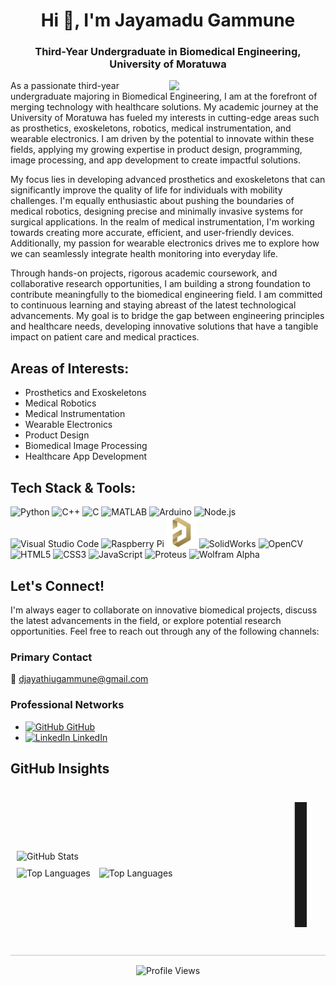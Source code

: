 <h1 align="center">Hi 👋, I'm Jayamadu Gammune</h1>
<h3 align="center">Third-Year Undergraduate in Biomedical Engineering, University of Moratuwa</h3>
<img src="src.gif" width="250" align="right"/>

<p align="left">
  As a passionate third-year undergraduate majoring in Biomedical Engineering, I am at the forefront of merging technology with healthcare solutions. My academic journey at the University of Moratuwa has fueled my interests in cutting-edge areas such as prosthetics, exoskeletons, robotics, medical instrumentation, and wearable electronics. I am driven by the potential to innovate within these fields, applying my growing expertise in product design, programming, image processing, and app development to create impactful solutions.

  My focus lies in developing advanced prosthetics and exoskeletons that can significantly improve the quality of life for individuals with mobility challenges. I'm equally enthusiastic about pushing the boundaries of medical robotics, designing precise and minimally invasive systems for surgical applications. In the realm of medical instrumentation, I'm working towards creating more accurate, efficient, and user-friendly devices. Additionally, my passion for wearable electronics drives me to explore how we can seamlessly integrate health monitoring into everyday life.

  Through hands-on projects, rigorous academic coursework, and collaborative research opportunities, I am building a strong foundation to contribute meaningfully to the biomedical engineering field. I am committed to continuous learning and staying abreast of the latest technological advancements. My goal is to bridge the gap between engineering principles and healthcare needs, developing innovative solutions that have a tangible impact on patient care and medical practices.
</p>




<h2>Areas of Interests:</h2>
<ul>
  <li>Prosthetics and Exoskeletons</li>
  <li>Medical Robotics</li>
  <li>Medical Instrumentation</li>
  <li>Wearable Electronics</li>
  <li>Product Design</li>
  <li>Biomedical Image Processing</li>
  <li>Healthcare App Development</li>
</ul>

<h2>Tech Stack & Tools:</h2>
<p>
<img src="https://img.icons8.com/color/48/000000/python.png" alt="Python"/>
<img src="https://img.icons8.com/color/48/000000/c-plus-plus-logo.png" alt="C++"/>
<img src="https://img.icons8.com/color/48/000000/c-programming.png" alt="C"/>
<img src="https://upload.wikimedia.org/wikipedia/commons/2/21/Matlab_Logo.png" alt="MATLAB" width="48" height="48"/>
<img src="https://img.icons8.com/color/48/000000/arduino.png" alt="Arduino"/>
<img src="https://img.icons8.com/color/48/000000/nodejs.png" alt="Node.js"/>
<img src="https://img.icons8.com/color/48/000000/visual-studio-code-2019.png" alt="Visual Studio Code"/>
<img src="https://img.icons8.com/color/48/000000/raspberry-pi.png" alt="Raspberry Pi"/>
<img src="https://github.com/github/explore/raw/main/topics/altium-designer/altium-designer.png" alt="Altium" width="48" height="48"/>
<img src="https://img.icons8.com/color/48/000000/solidworks.png" alt="SolidWorks"/>
<img src="https://img.icons8.com/color/48/000000/opencv.png" alt="OpenCV"/>
<img src="https://img.icons8.com/color/48/000000/html-5.png" alt="HTML5"/>
<img src="https://img.icons8.com/color/48/000000/css3.png" alt="CSS3"/>
<img src="https://img.icons8.com/color/48/000000/javascript.png" alt="JavaScript"/>
<img src="https://www.labcenter.com/images/logo.png" alt="Proteus" width="48" height="48"/>
<img src="https://upload.wikimedia.org/wikipedia/commons/2/20/Mathematica_Logo.svg" alt="Wolfram Alpha" width="48" height="48"/>
</p>

<h2>Let's Connect!</h2>
<p>
  I'm always eager to collaborate on innovative biomedical projects, discuss the latest advancements in the field, or explore potential research opportunities. Feel free to reach out through any of the following channels:
</p>

<h3>Primary Contact</h3>
<p>
  📧 <a href="mailto:djayathiugammune@gmail.com">djayathiugammune@gmail.com</a>
</p>

<h3>Professional Networks</h3>
<ul>
  <li>
    <a href="https://github.com/JayxTG"><img src="https://img.icons8.com/fluent/24/000000/github.png" alt="GitHub"/> GitHub</a>
  </li>
  <li>
    <a href="https://www.linkedin.com/in/jayamadu-gammune-66a679271/"><img src="https://img.icons8.com/fluent/24/000000/linkedin.png" alt="LinkedIn"/> LinkedIn</a>
  </li>
</ul>

<h2>GitHub Insights</h2>

<div style="display: flex; flex-wrap: wrap; justify-content: space-between; align-items: center; border-bottom: 2px solid #ddd; padding-bottom: 20px;">
  <!-- Left Side: GitHub Stats and Contributions -->
  <div style="flex: 2; margin: 10px;">
    <!-- GitHub Stats Card -->
    <div style="margin-bottom: 10px;">
      <img src="http://github-profile-summary-cards.vercel.app/api/cards/profile-details?username=JayxTG&theme=transparent" alt="GitHub Stats" style="width: 100%; max-width: 400px; height: auto;" />
    </div>
    <!-- GitHub Streak Stats -->
    <div>
  <img src="http://github-profile-summary-cards.vercel.app/api/cards/stats?username=JayxTG&theme=transparent" alt="Top Languages" style="width: 49%; margin-right: 10px;" />
  <img src="http://github-profile-summary-cards.vercel.app/api/cards/repos-per-language?username=JayxTG&theme=transparent" alt="Top Languages" style="width: 49%;" />
    </div>
  </div>

  <!-- Divider Line -->
  <div style="flex: 0.1; text-align: center; margin: 10px;">
    <hr style="border: none; border-left: 2px solid #ddd; height: 200px;" />
  </div>

  <!-- Right Side: Top Languages -->
<div style="display: flex; flex-direction: row; margin: 10px;">
  

</div>


</div>

<div style="text-align: center; margin-top: 15px;">
  <img src="https://komarev.com/ghpvc/?username=JayxTG&label=Profile%20views&color=ff69b4&style=flat" alt="Profile Views" />
</div>

